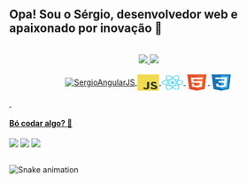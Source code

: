 ## Opa! Sou o Sérgio, desenvolvedor web e apaixonado por inovação :star_struck:

<br>

<div align="center">
  <a href="https://github.com/userkarf">
  <img height="160em" src="https://github-readme-stats.vercel.app/api?username=userkarf&show_icons=true&theme=dracula&include_all_commits=true&count_private=true"/>
  <img height="160em" src="https://github-readme-stats.vercel.app/api/top-langs/?username=userkarf&layout=compact&langs_count=7&theme=dracula"/>
</div>
<div align="center"><br>
  <img align="center" alt="SergioAngularJS" height="30" width="40" src="https://cdn.jsdelivr.net/gh/devicons/devicon/icons/angularjs/angularjs-original.svg" />
  <img align="center" alt="SergioJs" height="30" width="40" src="https://raw.githubusercontent.com/devicons/devicon/master/icons/javascript/javascript-original.svg">
  <img align="center" alt="SergioReact" height="30" width="40" src="https://raw.githubusercontent.com/devicons/devicon/master/icons/react/react-original.svg">
  <img align="center" alt="SergioHTML" height="30" width="40" src="https://raw.githubusercontent.com/devicons/devicon/master/icons/html5/html5-original.svg">
  <img align="center" alt="SergioCSS" height="30" width="40" src="https://raw.githubusercontent.com/devicons/devicon/master/icons/css3/css3-original.svg">
</div>
  
&nbsp;

 #### Bó codar algo? 🚀
 <a href="mailto:userkarf@gmail.com"><img src="https://img.shields.io/badge/Gmail-D14836?style=for-the-badge&logo=gmail&logoColor=white"></a>
 <a href="https://www.linkedin.com/in/s%C3%A9rgio-adriani-6090a8164/"><img src="https://img.shields.io/badge/LinkedIn-0077B5?style=for-the-badge&logo=linkedin&logoColor=white"></a>
 <a href="https://www.instagram.com/sergio_adriani/"><img src="https://img.shields.io/badge/Instagram-E4405F?style=for-the-badge&logo=instagram&logoColor=white"></a>
  
  ##
     
![Snake animation](https://github.com/Userkarf/Userkarf/blob/output/github-contribution-grid-snake.svg)
